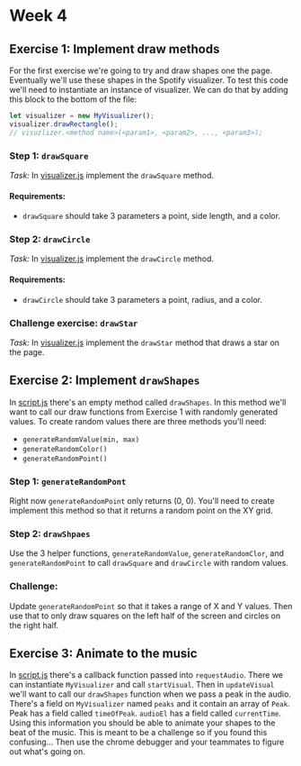 # Week 4

## Exercise 1: Implement draw methods

For the first exercise we're going to try and draw shapes one the page.
Eventually we'll use these shapes in the Spotify visualizer. To test this code
we'll need to instantiate an instance of visualizer. We can do that by adding
this block to the bottom of the file:

```js
let visualizer = new MyVisualizer();
visualizer.drawRectangle(); 
// visuzlizer.<method name>(<param1>, <param2>, ..., <param3>);
```

### Step 1: `drawSquare`

*Task:* In [visualizer.js](/music-animator/visualizer.js) implement the `drawSquare`
method.

#### Requirements:


*  `drawSquare` should take 3 parameters a point, side length, and a color.

### Step 2: `drawCircle`


*Task:* In [visualizer.js](/music-animator/visualizer.js) implement the `drawCircle`
method. 

#### Requirements:


*  `drawCircle` should take 3 parameters a point, radius, and a color.

### Challenge exercise: `drawStar`

*Task:* In [visualizer.js](/music-animator/visualizer.js) implement the `drawStar`
method that draws a star on the page.


## Exercise 2: Implement `drawShapes`

In [script.js](/music-animator/script.js) there's an empty method called `drawShapes`.
In this method we'll want to call our draw functions from Exercise 1 with randomly
generated values. To create random values there are three methods you'll need:

*  `generateRandomValue(min, max)` 
*  `generateRandomColor()`
*  `generateRandomPoint()`


###  Step 1: `generateRandomPont`

Right now `generateRandomPoint` only returns (0, 0). You'll need to create implement
this method so that it returns a random point on the XY grid.


### Step 2: `drawShpaes`

Use the 3 helper functions, `generateRandomValue`, `generateRandomClor`, and `generateRandomPoint`
to call `drawSquare` and `drawCircle` with random values.


### Challenge:

Update `generateRandomPoint` so that it takes a range of X and Y values. Then use
that to only draw squares on the left half of the screen and circles on the right
half.


## Exercise 3: Animate to the music

In [script.js](/music-animator/script.js) there's a callback function passed
into `requestAudio`. There we can instantiate `MyVisualizer` and call `startVisual`.
Then in `updateVisual` we'll want to call our `drawShapes` function when we pass
a peak in the audio. There's a field on `MyVisualizer` named `peaks` and it contain
an array of `Peak`. Peak has a field called `timeOfPeak`. `audioEl` has a field called
`currentTime`. Using this information you should be able to animate your shapes to
the beat of the music. This is meant to be a challenge so if you found this confusing...
Then use the chrome debugger and your teammates to figure out what's going on.
